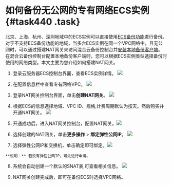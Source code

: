 # 如何备份无公网的专有网络ECS实例 {#task440 .task}

北京、上海、杭州、深圳地域中的ECS实例可以直接使用[ECS备份功能](../../../../../intl.zh-CN/ECS备份教程/文件备份/概述.md)进行备份。对于不支持ECS备份功能的地域，当多台ECS实例在同一个VPC网络中，且无公网时，可以通过搭建NAT网关来访问混合云备份控制台并[安装本地备份客户端](../../../../../intl.zh-CN/ECS备份教程/文件备份/准备工作.md)。在混合云备份控制台配置本地备份客户端时，您可以根据ECS实例类型选择备份时使用的网络类型。本文主要为您介绍如何搭建NAT网关。

1.   登录云服务器ECS控制台界面，查看ECS实例详情。 ![](http://static-aliyun-doc.oss-cn-hangzhou.aliyuncs.com/assets/img/40362/155289595321586_zh-CN.png)

  
2.   在配置信息栏中查看专有网络VPC。 ![](http://static-aliyun-doc.oss-cn-hangzhou.aliyuncs.com/assets/img/40362/155289595321587_zh-CN.png)

  
3.   登录NAT网关控制台界面，单击**创建NAT网关**。 ![](http://static-aliyun-doc.oss-cn-hangzhou.aliyuncs.com/assets/img/40362/155289595321588_zh-CN.png)

  
4.   根据ECS的信息选择地域、VPC ID、规格,计费周期默认为按天。然后购买并开通NAT网关。 ![](http://static-aliyun-doc.oss-cn-hangzhou.aliyuncs.com/assets/img/40362/155289595321589_zh-CN.png)

  
5.   开通成功后，进入NAT网关控制台，配置NAT网关。![](http://static-aliyun-doc.oss-cn-hangzhou.aliyuncs.com/assets/img/40362/155289595321590_zh-CN.png)

  
6.   选择创建的NAT网关，单击**更多操作** \> **绑定弹性公网IP**。 ![](http://static-aliyun-doc.oss-cn-hangzhou.aliyuncs.com/assets/img/40362/155289595321591_zh-CN.png)

  
7.   选择弹性公网IP和交换机，单击确定即可绑定。![](http://static-aliyun-doc.oss-cn-hangzhou.aliyuncs.com/assets/img/40362/155289595321592_zh-CN.png)

  

    **说明：** 若没有弹性公网IP，可先进行申请。

8.   系统会自动创建一个默认的SNAT表,可查看相关信息。 ![](http://static-aliyun-doc.oss-cn-hangzhou.aliyuncs.com/assets/img/40362/155289595321593_zh-CN.png)

  
9.  NAT网关创建完成后，即可在备份ECS时选择VPC网络。 

